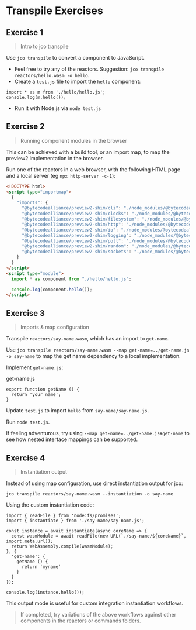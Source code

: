 # Transpile Exercises

## Exercise 1

> Intro to jco transpile

Use `jco transpile` to convert a component to JavaScript.

- Feel free to try any of the reactors. Suggestion: `jco transpile reactors/hello.wasm -o hello`.
- Create a `test.js` file to import the `hello` component:

```
import * as m from './hello/hello.js';
console.log(m.hello());
```

- Run it with Node.js via `node test.js`

## Exercise 2

> Running component modules in the browser

This can be achieved with a build tool, or an import map, to map the preview2 implementation in the browser.

Run one of the reactors in a web browser, with the following HTML page and a local server (eg `npx http-server -c-1`):

```html
<!DOCTYPE html>
<script type="importmap">
  {
    "imports": {
      "@bytecodealliance/preview2-shim/cli": "./node_modules/@bytecodealliance/preview2-shim/lib/browser/cli.js",
      "@bytecodealliance/preview2-shim/clocks": "./node_modules/@bytecodealliance/preview2-shim/lib/browser/clocks.js",
      "@bytecodealliance/preview2-shim/filesystem": "./node_modules/@bytecodealliance/preview2-shim/lib/browser/filesystem.js",
      "@bytecodealliance/preview2-shim/http": "./node_modules/@bytecodealliance/preview2-shim/lib/browser/http.js",
      "@bytecodealliance/preview2-shim/io": "./node_modules/@bytecodealliance/preview2-shim/lib/browser/io.js",
      "@bytecodealliance/preview2-shim/logging": "./node_modules/@bytecodealliance/preview2-shim/lib/browser/logging.js",
      "@bytecodealliance/preview2-shim/poll": "./node_modules/@bytecodealliance/preview2-shim/lib/browser/poll.js",
      "@bytecodealliance/preview2-shim/random": "./node_modules/@bytecodealliance/preview2-shim/lib/browser/random.js",
      "@bytecodealliance/preview2-shim/sockets": "./node_modules/@bytecodealliance/preview2-shim/lib/browser/sockets.js"
    }
  }
</script>
<script type="module">
  import * as component from "./hello/hello.js";

  console.log(component.hello());
</script>
```

## Exercise 3

> Imports & map configuration

Transpile `reactors/say-name.wasm`, which has an import to `get-name`.

Use `jco transpile reactors/say-name.wasm --map get-name=../get-name.js -o say-name` to map the get name dependency to a local implementation.

Implement `get-name.js`:

get-name.js

```
export function getName () {
  return 'your name';
}
```

Update `test.js` to import `hello` from `say-name/say-name.js`.

Run `node test.js`.

If feeling adventurous, try using `--map get-name=../get-name.js#get-name` to see how nested interface mappings can be supported.

## Exercise 4

> Instantiation output

Instead of using map configuration, use direct instantiation output for jco:

```
jco transpile reactors/say-name.wasm --instantiation -o say-name
```

Using the custom instantiation code:

```
import { readFile } from 'node:fs/promises';
import { instantiate } from './say-name/say-name.js';

const instance = await instantiate(async coreName => {
  const wasmModule = await readFile(new URL(`./say-name/${coreName}`, import.meta.url));
  return WebAssembly.compile(wasmModule);
}, {
  'get-name': {
    getName () {
      return 'myname'
    }
  }
});

console.log(instance.hello());
```

This output mode is useful for custom integration instantiation workflows.

> If completed, try variations of the above workflows against other components in the reactors or commands folders.
